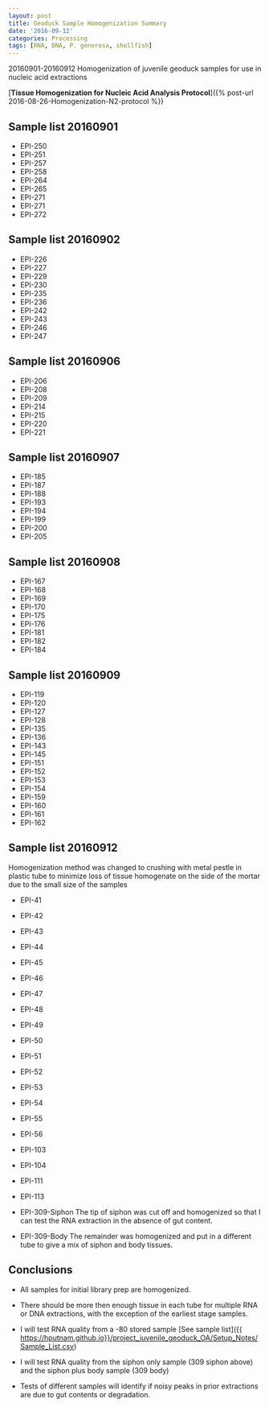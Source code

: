 ```yaml
---
layout: post
title: Geoduck Sample Homogenization Summary
date: '2016-09-12'
categories: Processing
tags: [RNA, DNA, P. generosa, shellfish]
---
```


20160901-20160912 
Homogenization of juvenile geoduck samples for use in nucleic acid extractions

[**Tissue Homogenization for Nucleic Acid Analysis Protocol**]({% post-url 2016-08-26-Homogenization-N2-protocol %})

## Sample list 20160901   
* EPI-250
* EPI-251 
* EPI-257
* EPI-258
* EPI-264
* EPI-265
* EPI-271
* EPI-271
* EPI-272

## Sample list 20160902   
* EPI-226
* EPI-227 
* EPI-229
* EPI-230
* EPI-235
* EPI-236
* EPI-242
* EPI-243
* EPI-246
* EPI-247

## Sample list 20160906
* EPI-206
* EPI-208 
* EPI-209
* EPI-214
* EPI-215
* EPI-220
* EPI-221

## Sample list 20160907
* EPI-185
* EPI-187 
* EPI-188
* EPI-193
* EPI-194
* EPI-199
* EPI-200
* EPI-205

## Sample list 20160908
* EPI-167
* EPI-168 
* EPI-169
* EPI-170
* EPI-175
* EPI-176
* EPI-181
* EPI-182
* EPI-184

## Sample list 20160909
* EPI-119
* EPI-120 
* EPI-127
* EPI-128
* EPI-135
* EPI-136
* EPI-143
* EPI-145
* EPI-151
* EPI-152 
* EPI-153
* EPI-154
* EPI-159
* EPI-160
* EPI-161
* EPI-162


## Sample list 20160912
Homogenization method was changed to crushing with metal pestle in plastic tube to minimize loss of tissue homogenate on the side of the mortar due to the small size of the samples

* EPI-41
* EPI-42
* EPI-43
* EPI-44
* EPI-45
* EPI-46
* EPI-47
* EPI-48
* EPI-49
* EPI-50
* EPI-51
* EPI-52
* EPI-53
* EPI-54
* EPI-55
* EPI-56
* EPI-103
* EPI-104
* EPI-111
* EPI-113

* EPI-309-Siphon The tip of siphon was cut off and homogenized so that I can test the RNA extraction in the absence of gut content. 
* EPI-309-Body The remainder was homogenized and put in a different tube to give a mix of siphon and body tissues.


## Conclusions
* All samples for initial library prep are homogenized. 
* There should be more then enough tissue in each tube for multiple RNA or DNA extractions, with the exception of the earliest stage samples. 
* I will test RNA quality from a -80 stored sample [See sample list]({{ https://hputnam.github.io}}/project_juvenile_geoduck_OA/Setup_Notes/Sample_List.csv)
* I will test RNA quality from the siphon only sample (309 siphon above) and the siphon plus body sample (309 body)

* Tests of different samples will identify if noisy peaks in prior extractions are due to gut contents or degradation.